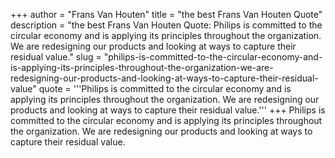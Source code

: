 +++
author = "Frans Van Houten"
title = "the best Frans Van Houten Quote"
description = "the best Frans Van Houten Quote: Philips is committed to the circular economy and is applying its principles throughout the organization. We are redesigning our products and looking at ways to capture their residual value."
slug = "philips-is-committed-to-the-circular-economy-and-is-applying-its-principles-throughout-the-organization-we-are-redesigning-our-products-and-looking-at-ways-to-capture-their-residual-value"
quote = '''Philips is committed to the circular economy and is applying its principles throughout the organization. We are redesigning our products and looking at ways to capture their residual value.'''
+++
Philips is committed to the circular economy and is applying its principles throughout the organization. We are redesigning our products and looking at ways to capture their residual value.
